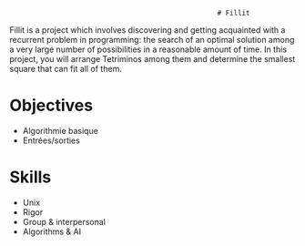                                                        # Fillit
                                                       
Fillit is a project which involves discovering and getting acquainted with a recurrent problem in programming: the search of an optimal solution among a very large number of possibilities in a reasonable amount of time. In this project, you will arrange Tetriminos among them and determine the smallest square that can fit all of them.

# Objectives
- Algorithmie basique
- Entrées/sorties

# Skills
- Unix
- Rigor
- Group & interpersonal
- Algorithms & AI
